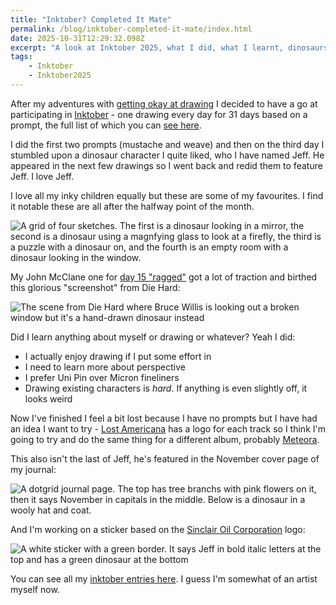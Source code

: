 ```yaml
---
title: "Inktober? Completed It Mate"
permalink: /blog/inktober-completed-it-mate/index.html
date: 2025-10-31T12:29:32.098Z
excerpt: "A look at Inktober 2025, what I did, what I learnt, dinosaurs."
tags:
    - Inktober
    - Inktober2025
---
```


After my adventures with [getting okay at drawing](https://rknight.me/blog/get-okay/) I decided to have a go at participating in [Inktober](https://inktober.com) - one drawing every day for 31 days based on a prompt, the full list of which you can [see here](https://inktober.com/rules).

I did the first two prompts (mustache and weave) and then on the third day I stumbled upon a dinosaur character I quite liked, who I have named Jeff. He appeared in the next few drawings so I went back and redid them to feature Jeff. I love Jeff.

I love all my inky children equally but these are some of my favourites. I find it notable these are all after the halfway point of the month.

![A grid of four sketches. The first is a dinosaur looking in a mirror, the second is a dinosaur using a magnfying glass to look at a firefly, the third is a puzzle with a dinosaur on, and the fourth is an empty room with a dinosaur looking in the window.](https://cdn.rknight.me/site/2025/inktober-faves.jpg)

My John McClane one for [day 15 "ragged"](https://rknight.me/notes/202510150414/) got a lot of traction and birthed this glorious "screenshot" from Die Hard:

![The scene from Die Hard where Bruce Willis is looking out a broken window but it's a hand-drawn dinosaur instead](https://cdn.rknight.me/site/2025/die-hard-dino.jpg)

Did I learn anything about myself or drawing or whatever? Yeah I did:

- I actually enjoy drawing if I put some effort in
- I need to learn more about perspective
- I prefer Uni Pin over Micron fineliners
- Drawing existing characters is _hard_. If anything is even slightly off, it looks weird

Now I've finished I feel a bit lost because I have no prompts but I have had an idea I want to try - [Lost Americana](https://en.wikipedia.org/wiki/Lost_Americana) has a logo for each track so I think I'm going to try and do the same thing for a different album, probably [Meteora](https://en.wikipedia.org/wiki/Meteora_(album)).

This also isn't the last of Jeff, he's featured in the November cover page of my journal:

![A dotgrid journal page. The top has tree branchs with pink flowers on it, then it says November in capitals in the middle. Below is a dinosaur in a wooly hat and coat.](https://cdn.rknight.me/site/2025/november-journal-page-with-jeff.jpg)

And I'm working on a sticker based on the [Sinclair Oil Corporation](https://en.wikipedia.org/wiki/Sinclair_Oil_Corporation) logo:

![A white sticker with a green border. It says Jeff in bold italic letters at the top and has a green dinosaur at the bottom](https://cdn.rknight.me/site/2025/jeff-sinclair-sticker.png)

You can see all my [inktober entries here](https://rknight.me/blog/tags/inktober2025/). I guess I'm somewhat of an artist myself now.